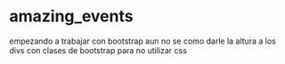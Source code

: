 # amazing_events
empezando a trabajar con bootstrap
aun no se como darle la altura a los divs con clases de bootstrap para no utilizar css